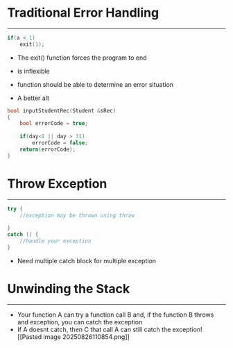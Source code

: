 # Traditional Error Handling
---
```c++
if(a < 1)
	exit(1);
```
- The exit() function forces the program to end 
- is inflexible
- function should be able to determine an error situation


- A better alt
```c++
bool inputStudentRec(Student &sRec)
{
	bool errorCode = true;
	
	if(day<1 || day > 31)
		errorCode = false;
	return(errorCode);
}
```


# Throw Exception
---
```C++
try {
	//exception may be thrown using throw
	
}
catch () {
	//handle your exception
}
```
- Need multiple catch block for multiple exception

# Unwinding the Stack
---
- Your function A can try a function call B and, if the function B throws and exception, you can catch the exception
- If A doesnt catch, then C that call A can still catch the exception![[Pasted image 20250826110854.png]]

